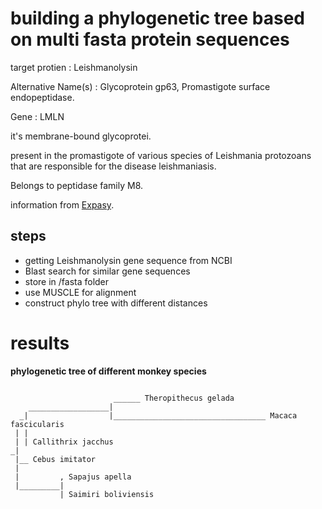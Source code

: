 # building a phylogenetic tree based on multi fasta protein sequences

target protien : Leishmanolysin

Alternative Name(s) : Glycoprotein gp63, Promastigote surface endopeptidase.

Gene : LMLN

it's membrane-bound glycoprotei.

present in the promastigote of various species of Leishmania protozoans that are responsible for the disease leishmaniasis.

Belongs to peptidase family M8.

information from [Expasy](https://enzyme.expasy.org/EC/3.4.24.36).

## steps
* getting Leishmanolysin gene sequence from NCBI
* Blast search for similar gene sequences
* store in /fasta folder
* use MUSCLE for alignment
* construct phylo tree with different distances 

# results 
**phylogenetic tree of different monkey species**
```

                       ______ Theropithecus gelada
    __________________|
  _|                  |__________________________________ Macaca fascicularis
 | |
 | | Callithrix jacchus
_|
 |__ Cebus imitator
 |
 |         , Sapajus apella
 |_________|
           | Saimiri boliviensis
```
